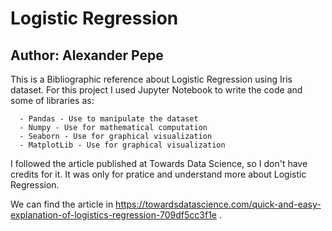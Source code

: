 # Logistic Regression

## Author: Alexander Pepe

This is a Bibliographic reference about Logistic Regression using Iris dataset. For this project I used Jupyter Notebook to write the code and some of libraries as:

      - Pandas - Use to manipulate the dataset
      - Numpy - Use for mathematical computation
      - Seaborn - Use for graphical visualization
      - MatplotLib - Use for graphical visualization

I followed the article published at Towards Data Science, so I don't have credits for it. It was only for pratice and understand more about Logistic Regression.

We can find the article in  https://towardsdatascience.com/quick-and-easy-explanation-of-logistics-regression-709df5cc3f1e .
